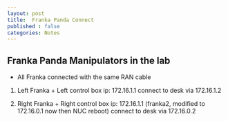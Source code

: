 ```yaml
---
layout: post
title:  Franka Panda Connect
published : false
categories: Notes
---
```


## Franka Panda Manipulators in the lab

- All Franka connected with the same RAN cable

1. Left Franka + Left control box
ip: 172.16.1.1
connect to desk via 172.16.1.2

2. Right Franka + Right control box
ip: 172.16.1.1 (franka2, modified to 172.16.0.1 now then NUC reboot)
connect to desk via 172.16.0.2
